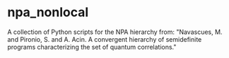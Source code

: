 # npa_nonlocal
A collection of Python scripts for the NPA hierarchy from: "Navascues, M. and Pironio, S. and A. Acin. A convergent hierarchy of semidefinite programs characterizing the set of  quantum correlations."
